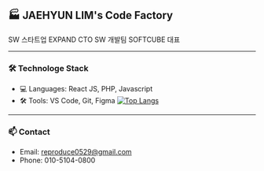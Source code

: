 ## 🏭 JAEHYUN LIM's Code Factory

SW 스타트업 EXPAND CTO
SW 개발팀 SOFTCUBE 대표

---

### 🛠 Technologe Stack
- 💻 Languages: React JS, PHP, Javascript
- 🛠 Tools: VS Code, Git, Figma
  [![Top Langs](https://github-readme-stats.vercel.app/api/top-langs/?username=showyourpower)](https://github.com/anuraghazra/github-readme-stats)
---

### 📫 Contact
- Email: reproduce0529@gmail.com
- Phone: 010-5104-0800
